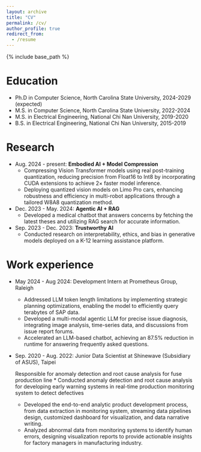 ```yaml
---
layout: archive
title: "CV"
permalink: /cv/
author_profile: true
redirect_from:
  - /resume
---
```


{% include base_path %}

Education
======
* Ph.D in Computer Science, North Carolina State University, 2024-2029 (expected)
* M.S. in Computer Science, North Carolina State University, 2022-2024
* M.S. in Electrical Engineering, National Chi Nan University, 2019-2020
* B.S. in Electrical Engineering, National Chi Nan University, 2015-2019


Research
======
* Aug. 2024 - present: **Embodied AI + Model Compression**
  - Compressing Vision Transformer models using real post-training quantization, reducing precision from Float16 to Int8 by incorporating CUDA extensions to achieve 2× faster model inference.
  - Deploying quantized vision models on Limo Pro cars, enhancing robustness and efficiency in multi-robot applications through a tailored W8A8 quantization method.
* Dec. 2023 - May. 2024: **Agentic AI + RAG**
  - Developed a medical chatbot that answers concerns by fetching the latest theses and utilizing RAG search for accurate information.
* Sep. 2023 - Dec. 2023: **Trustworthy AI**
  - Conducted research on interpretability, ethics, and bias in generative models deployed on a K-12 learning assistance platform.


Work experience
======
* May 2024 - Aug 2024: Development Intern at Prometheus Group, Raleigh
  * Addressed LLM token length limitations by implementing strategic planning optimizations, enabling the model to efficiently query terabytes of SAP data.
  * Developed a multi-modal agentic LLM for precise issue diagnosis, integrating image analysis, time-series data, and discussions from issue report forums.
  * Accelerated an LLM-based chatbot, achieving an 87.5% reduction in runtime for answering frequently asked questions.

* Sep. 2020 - Aug. 2022: Junior Data Scientist at Shinewave (Subsidiary of ASUS), Taipei
  
  Responsible for anomaly detection and root cause analysis for fuse production line
  ­* Conducted anomaly detection and root cause analysis for developing early warning systems in real-time production monitoring system to detect defectives
  * Developed the end-to-end analytic product development process, from data extraction in monitoring system, streaming data pipelines design, customized dashboard for visualization, and data narrative writing.
  * Analyzed abnormal data from monitoring systems to identify human errors, designing visualization reports to provide actionable insights for factory managers in manufacturing industry.
